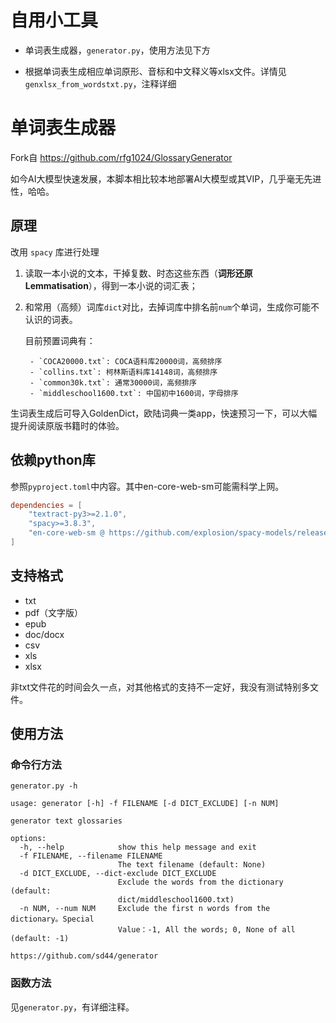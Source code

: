 # 自用小工具
+ 单词表生成器，`generator.py`，使用方法见下方

+ 根据单词表生成相应单词原形、音标和中文释义等xlsx文件。详情见`genxlsx_from_wordstxt.py`，注释详细

# 单词表生成器

Fork自 https://github.com/rfg1024/GlossaryGenerator

如今AI大模型快速发展，本脚本相比较本地部署AI大模型或其VIP，几乎毫无先进性，哈哈。

## 原理

改用 `spacy` 库进行处理

1. 读取一本小说的文本，干掉复数、时态这些东西（**词形还原 Lemmatisation**），得到一本小说的词汇表；
2. 和常用（高频）词库`dict`对比，去掉词库中排名前`num`个单词，生成你可能不认识的词表。

    目前预置词典有：

        - `COCA20000.txt`: COCA语料库20000词，高频排序
        - `collins.txt`: 柯林斯语料库14148词，高频排序
        - `common30k.txt`: 通常30000词，高频排序
        - `middleschool1600.txt`: 中国初中1600词，字母排序

生词表生成后可导入GoldenDict，欧陆词典一类app，快速预习一下，可以大幅提升阅读原版书籍时的体验。

## 依赖python库

参照`pyproject.toml`中内容。其中en-core-web-sm可能需科学上网。

``` toml
dependencies = [
    "textract-py3>=2.1.0",
    "spacy>=3.8.3",
    "en-core-web-sm @ https://github.com/explosion/spacy-models/releases/download/en_core_web_sm-3.8.0/en_core_web_sm-3.8.0-py3-none-any.whl",
]
```


## 支持格式

- txt
- pdf（文字版）
- epub
- doc/docx
- csv
- xls
- xlsx

非txt文件花的时间会久一点，对其他格式的支持不一定好，我没有测试特别多文件。

## 使用方法

### 命令行方法

`generator.py -h`

```
usage: generator [-h] -f FILENAME [-d DICT_EXCLUDE] [-n NUM]

generator text glossaries

options:
  -h, --help            show this help message and exit
  -f FILENAME, --filename FILENAME
                        The text filename (default: None)
  -d DICT_EXCLUDE, --dict-exclude DICT_EXCLUDE
                        Exclude the words from the dictionary (default:
                        dict/middleschool1600.txt)
  -n NUM, --num NUM     Exclude the first n words from the dictionary。Special
                        Value：-1, All the words; 0, None of all (default: -1)

https://github.com/sd44/generator
```


### 函数方法

见`generator.py`，有详细注释。
